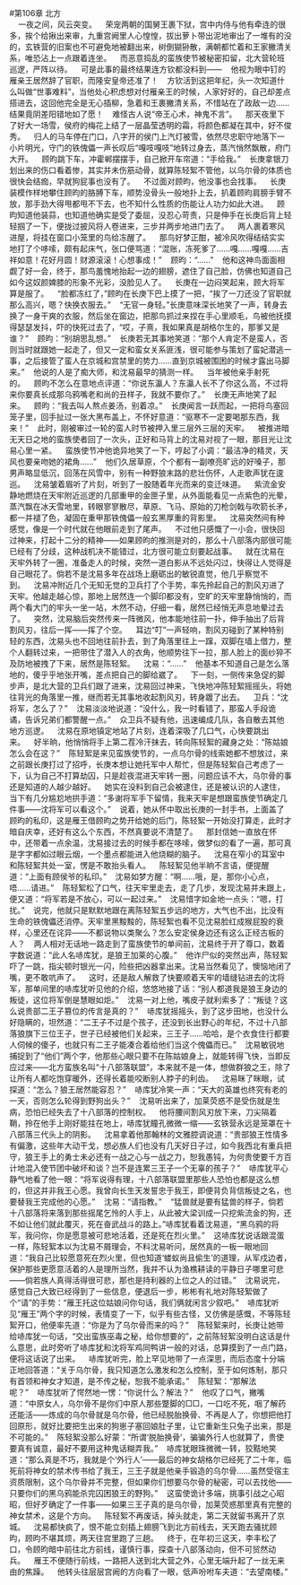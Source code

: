 #第106章 北方<br />    一夜之间，风云突变。    荣宠两朝的国舅王裹下狱，宫中内侍与他有牵连的很多，挨个给揪出来审，九重宫阙里人心惶惶，拔出萝卜带出泥地审出了一堆有的没的，玄铁营的旧案也不可避免地被翻出来，树倒猢狲散，满朝都忙着和王家撇清关系，唯恐沾上一点跟着连坐。    而恶意捣乱的蛮族使节被秘密扣留，北大营轮班巡逻，严阵以待。    可是此事的最终结果连方钦都没料到——    他视为眼中钉的雁亲王居然辞了官职，而隆安皇帝还准了！    方钦活到这把年纪，头一次知道什么叫做“世事难料”，当他处心积虑想对付雁亲王的时候，人家好好的，自己却差点搭进去，这回他完全是无心插柳，急着和王裹撇清关系，不惜站在了政敌一边……结果竟阴差阳错地如了愿！    难怪古人说“帝王心术，神鬼不言”。    那天夜里下了好大一场雪，侯府的梅花上结了一层晶莹透明的霜，将颜色都凝在其中，好不俊秀。    归人的马车停在门口，八字开的侯门上汽灯被雪，依然尽忠职守地落下一小片明光，守门的铁傀儡一声长叹后“嘎吱嘎吱”地转过身去，蒸汽悄然飘散，府门大开。    顾昀跳下车，冲霍郸摆摆手，自己掀开车帘道：“手给我。”    长庚拿银刀划出来的伤口看着惨，其实并未伤筋动骨，就算陈轻絮不管他，以乌尔骨的体质也很快会结痂，早就狗屁事也没有了。    不过面对顾昀，他没事也会找事。    长庚装模作样地攀住顾昀的胳膊下车，顺势没骨头一般地扑上去，扒着顾昀肩膀手臂不放，那手劲大得甩都甩不下去，也不知什么性质的伤能让人功力如此大进。    顾昀知道他装蒜，也知道他确实是受了委屈，没忍心苛责，只是伸手在长庚后背上轻轻掴了一下，便拢过披风将人卷进来，三步并两步地进门去了。    两人裹着寒风进屋，将挂在窗口小笼里的鸟给冻醒了。    那鸟好梦正酣，被冷风吹得结结实实地打了个哆嗦，颇有起床气，张口便骂道：“混账，冻死爹了……嘎……嘎嘎……吉祥如意！花好月圆！财源滚滚！心想事成！”    顾昀：“……”    他和这神鸟面面相觑了好一会，终于，那鸟羞愧地抬起一边的翅膀，遮住了自己脸，仿佛也知道自己如今这奴颜婢膝的形象不光彩，没脸见人了。    长庚在一边闷笑起来，顾大将军算是服了。    “脸都冻红了，”顾昀在长庚下巴上摸了一把，“挨了一刀还没了官职就那么高兴，嗯？快换衣服去。”    “无官一身轻。”长庚意味深长地笑了一声，转身去换了一身干爽的衣服，然后坐在窗边，把那鸟抓过来捏在手心里顺毛，鸟被他抚摸得瑟瑟发抖，吓的快死过去了，“哎，子熹，我如果真是胡格尔生的，那爹又是谁？”    顾昀：“别胡思乱想。”    长庚若无其事地笑道：“那个人肯定不是蛮人，否则当时就跟她一起走了，但又一定和蛮女关系匪浅，很可能参与策划了蛮妃潜逃一事，之后接管了蛮人在京城和宫禁里的势力……直到京城被围困的时候才露出马脚来。”    他说的人是了痴大师，和沈易最早的猜测一样。    当年被他亲手射死的。    顾昀不怎么在意地点评道：“你说东瀛人？东瀛人长不了你这么高，不过将来你要真长成那乌鸦嘴老和尚的丑样子，我就不要你了。”    长庚无声地笑了起来。    顾昀：“我去叫人熬点姜汤，别着凉。”    长庚闻言一跃而起，一把将鸟塞回笼子里，回手扯过一张大黑布盖上，不怀好意道：“驱寒不一定要喝那东西，我来！”    此时，刚被审过一轮的蛮人时节被押入里三层外三层的天牢。    被推进暗无天日之地的蛮族使者回了一次头，正好和马背上的沈易对视了一眼，那目光让沈易心里一紧。    蛮族使节冲他诡异地笑了一下，哼起了小调：“最洁净的精灵，天风也要亲吻她的裙角……”    他们久居草原，个个都有一副嘹亮旷远的好嗓子，那男声略显低沉，回荡在风雪中，别有一种野狼末路的悲壮伤怀，人走歌声犹在逡巡。    沈易皱着眉听了片刻，听到了一股随着年光而来的变迁味道。    紫流金安静地燃烧在天牢附近巡逻的几部重甲的金匣子里，从外面能看见一点紫色的光晕，蒸汽飘在冰天雪地里，转眼寥寥散尽，草原、飞马、原始的刀枪剑戟与吹箭长矛，都一并褪了色，凝固在重甲那铁傀儡一般玄黑厚重的背影里。    沈易突然间有种感觉，像是一个时代就在他眼前走到了尾声。    不过他只感慨了一小会，很快回过神来，打起十二分的精神——如果顾昀的推测是对的，那么十八部落内部很可能已经有了分歧，这种战机决不能错过，北方很可能立刻要起战事。    就在沈易在天牢外转了一圈，准备走人的时候，突然一道白影从不远处闪过，快得让人觉得是自己眼花了。倘若不是沈易多年在战场上磨砺出的敏锐直觉，他几乎察觉不到。    沈易冲附近几个无知无觉的卫兵打了个手势，率先拎起自己的割风刃进了天牢。他越走越心惊，那地上居然连一个脚印都没有，空旷的天牢里静悄悄的，而两个看大门的牢头一坐一站，木然不动，仔细一看，居然已经悄无声息地晕过去了。    突然，沈易脑后突然传来一阵微风，他本能地往前一扑，伸手抽出了后背割风刃，往后一挥——挥了个空。    耳边“叮”一声轻响，割风刃碰到了某种特别轻的东西，沈易头也不回地往前扑去，到了角落里往上一蹿，双脚在墙上借力，整个人翻转过来，一把带住了潜入人的衣角，他顺势往下一拉，那人脸上的面纱猝不及防地被拽了下来，居然是陈轻絮。    沈易：“……”    他基本不知道自己是怎么落地的，傻乎乎地张开嘴，差点把自己的脚给崴了。    下一刻，一侧传来急促的脚步声，是北大营的卫兵们跟了进来，沈易回过神来，飞快地冲陈轻絮摇摇头，将她往背光的角落里一推，继而若无其事地收起割风刃，转身踱了出去。    卫兵：“沈将军，怎么了？”    沈易淡淡地说道：“没什么，我一时看错了，那蛮人手段诡谲，告诉兄弟们都警醒一点。”    众卫兵不疑有他，迅速编成几队，各自散去其他地方巡逻。    沈易在原地镇定地站了片刻，连着深吸了几口气，心快要跳出来。    好半晌，他悄悄将手上第二茬冷汗抹去，转向陈轻絮的藏身之处：“陈姑娘怎么会在这？”    陈轻絮是来见蛮族使节的，一点乌尔骨的线索她都不想放过，来之前跟长庚打过了招呼，长庚本想让她托军中人帮忙，但是陈轻絮自己考虑了一下，认为自己不打算劫囚，只是趁夜混进天牢转一圈，问题应该不大，乌尔骨的事还是知道的人越少越好。    她实在没料到自己会被逮住，还是被认识的人逮住，当下有几分尴尬地拱手道：“多谢将军手下留情，我来天牢是想跟蛮族使节确定几件事——沈将军可以看这个。”    说着，她从怀中取出长庚的一封手书，上面盖了顾昀的私印，这是雁王借顾昀之势开给她的后门，陈轻絮一开始没打算走，此时才暗自庆幸，还好有这么个东西，不然真要说不清楚了。    那封信她一直放在怀中，还带着一点余温，沈易接过去的时候手都在哆嗦，做梦似的看了一遍，那可真是字字都如过眼云烟，一个墨点都能进入他烧糊的脑子。    沈易在窄小的耳室中和陈轻絮共处一室，愣是不敢抬头看人。    陈轻絮见他半晌不言语，便提醒道：“上面有顾侯爷的私印。”    沈易如梦方醒：“啊……哦，是，那你小心点，唔……请进。”    陈轻絮松了口气，往天牢里走去，走了几步，发现沈易并未跟上，便又道：“将军若是不放心，可以一起过来。”    沈易惜字如金地一点头：“嗯，打扰。”    说完，他就只是默默地跟在离陈轻絮五步远的地方，大气也不出，比没有生命的铁傀儡还消停。天牢里黑黢黢的，陈轻絮也看不见沈易脸红成猴屁股的衰样，心里还在诧异——不都说物以类聚么？怎么安定侯身边还有这么正经古板的人？    两人相对无话地一路走到了蛮族使节的单间前，沈易终于开了尊口，数着字数说道：“此人名哧库犹，是狼王加莱的心腹。”    他诈尸似的突然出声，陈轻絮吓了一跳，指尖顿时银光一闪，险些把凶器拿出来。沈易当然看见了，懊恼地闭了嘴，更不敢吭声了。    这时，还是敌人解救了快要顺着天牢的墙缝钻进去的沈将军，那单间里的哧库犹听见他的介绍，悠悠地接了话：“别人都道我是狼王身边的叛徒，这位将军倒是慧眼如炬。”    沈易一对上他，嘴皮子就利索多了：“叛徒？这么说贵部二王子篡位的传言是真的？”    哧库犹摇摇头，到了这步田地，也没什么好隐瞒的，坦然道：“二王子不过是个孩子，还没到长出野心的年纪，不过十八部落狼旗下三位王子，世子已经被他们关起来，三王子……哈哈，是个衣食住行都要人伺候的傻子，也就只有二王子能凑合着给他们当这个傀儡而已。”    沈易敏锐地捕捉到了“他们”两个字，他那些心眼只要不在陈姑娘身上，就能转得飞快，当即反应过来——北方蛮族名叫“十八部落联盟”，本来就不是一体，想做群狼之王，除了让所有人都吃饱穿暖外，还得长着能咬断别人脖子的利齿。    沈易眯了眯眼，试探道：“怎么？狼王居然能容忍？”    哧库犹冷笑一声：“天大的英雄也终究有老的一天，否则怎么轮得到野狗出头？”    沈易听出来了，加莱荧惑不是受伤就是生病，恐怕已经失去了十八部落的控制权。    他将腰间割风刃放下来，刀尖隔着鞘，拎在他手上刚好能拄在地上，哧库犹瞳孔微微一缩——玄铁营永远是笼罩在十八部落三代头上的阴影。    沈易拿着他那翰林的文雅腔调说道：“贵部狼王性情多有偏激，这些年大动干戈，想必族人们也没有几天好日子过，如今我西北有重兵把守，狼王手上的勇士未必还有一战之心与一战之力，恕我愚钝，为何贵使要千方百计地混入使节团中破坏和谈？岂不是连累三王子一个无辜的孩子？”    哧库犹平心静气地看了他一眼：“将军说得有理，十八部落联盟里那些人恐怕也都是这么想的，但这并非我王心愿。我曾向长生天发誓忠于我王，即便背负背信叛徒之名，也要替我王完成他的心愿。”    沈易：“请指教。”    “猛兽就是要有猛兽的样子，倘若十八部落将来落到那些摇尾乞怜的人手上，从此被大梁训成一只挖紫流金的狗，还不如让他们就此覆灭，死在奋武战斗的路上。”哧库犹看着沈易道，“黑乌鸦的将军，我问你，你是愿意被可悲地活着，还是死在烈火里。”    这哧库犹说话跟混蛋一样，陈轻絮本以为沈易不屑理会，不料沈易听问，居然真的一板一眼地回道：“我自己比较愿意死在烈火里，但也知道‘蝼蚁尚且偷生’的道理，从军戍边者，保护那些更愿意活着的人是理所当然，我并不认为渔樵耕读的平静日子哪里可悲——倘若族人真得活得很可悲，那也是持利器的上位之人的过错。”    沈易说完，感觉自己大致已经得到了一些信息，便退后一步，彬彬有礼地对陈轻絮做了个“请”的手势：“雁王托这位姑娘问你句话，我们俩就闲言少叙吧。”    哧库犹听见“雁王”两个字的时候，表情变了一下，似乎有些古怪，又仿佛是感慨，不等陈轻絮开口，他便率先道：“你是为了乌尔骨而来的吗？”    陈轻絮来时，长庚让她带给哧库犹一句话，“交出蛮族巫毒之秘，给你想要的”，之前陈轻絮没明白这话是什么意思，此时旁听了哧库犹和沈将军鸡同鸭讲一般的对话，总算摸到了一点门路，便将这话说了出来。    哧库犹听完，脸上罕见地带了一点深思，而后态度十分端正地回答道：“关于乌尔骨，我只知道怎么激发和怎么控制，至于如何炼制，那只有首领和神女才知道，是不传之秘，恕我不能承诺。”    陈轻絮：“那解法呢？”    哧库犹听了愕然地一愣：“你说什么？解法？”    他叹了口气，撇嘴道：“中原女人，乌尔骨不是你们中原人那些蹩脚的□□，一口吃不死，咽了解药还能活——炼成的乌尔骨就是乌尔骨，他已经脱胎换骨、不再是人了，你想把他打回原形，就好比要把生出来的狗崽子塞回娘肚子里，让它重新生只兔子出来，那是不可能的。”    陈轻絮没那么好蒙：“所谓‘脱胎换骨’，骗骗外行人也就算了，贵使要真有诚意，最好不要用这种鬼话糊弄我。”    哧库犹眼珠微微一转，狡黠地笑道：“那么真是不巧，我就是个‘外行人’——最后的神女胡格尔已经死了二十年，临死前将神女的禁术传书给了我王，三王子就是他亲手锻造的乌尔骨……虽然受宿主资质限制，这个乌尔骨并不完整，但如果你们想要乌尔骨的秘密，可以去找他——只要你们的黑乌鸦能杀完囚困狼王的野狗。”    这蛮使诡计多端，挑事引战之心昭昭，但好歹确定了一件事——如果三王子真的是乌尔骨，加莱荧惑那里真有完整的神女禁术，这是个方向。    陈轻絮不再废话，掉头就走，第二天就留书离开了京城。    沈易都快疯了，恨不能立刻插上翅膀飞到北方前线去，天天跑去骚扰顾昀，顾昀不堪其烦，两天往宫里跑了三趟。    终于，在年初三这天，李丰松了口，令顾昀暗中前往北方前线，谨慎行事，探查十八部落动向，但不可贸然动兵。    雁王不便随行前线，一路把人送到北大营之外，心里无端升起了一丝无来由的焦躁。    他转头往层层宫阙的方向看了一眼，低声吩咐车夫道：“去望南楼。”